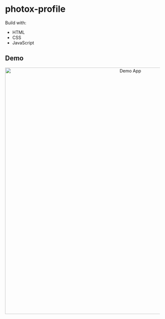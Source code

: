 # photox-profile

Build with:
- HTML
- CSS
- JavaScript

## Demo    
<p align="center">
    <img src="github_assets/demo.gif"
        alt="Demo App"    
        style="margin-right: 10px;"    
        width="800" />
</p>

